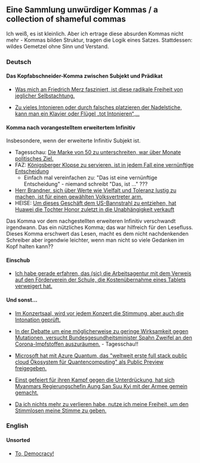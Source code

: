 ## Eine Sammlung unwürdiger Kommas / a collection of shameful commas 

Ich weiß, es ist kleinlich. Aber ich ertrage diese absurden Kommas
nicht mehr - Kommas bilden Struktur, tragen die Logik eines
Satzes. Stattdessen:  wildes Gemetzel ohne Sinn und Verstand. 

### Deutsch 

#### Das Kopfabschneider-Komma zwischen Subjekt und Prädikat 

- [Was mich an Friedrich Merz fasziniert, ist diese radikale Freiheit von jeglicher Selbstachtung.](https://twitter.com/Linuzifer/status/1348991367285006336?s=20)

- [Zu vieles Intonieren oder durch falsches platzieren  der
  Nadelstiche, kann man ein Klavier oder Flügel „tot
  Intonieren“,...](https://www.ratgeber-klavier-hamann.de/was-ist-eine-intonation-bei-einem-klavier-oder-fluegel/) 
  

#### Komma nach vorangestelltem erweitertem Infinitiv 

Insbesondere, wenn der erweiterte Infinitiv Subjekt ist. 

- Tagesschau: [Die Marke von 50 zu unterschreiten, war über Monate politisches Ziel.](https://www.tagesschau.de/inland/rki-zahlen-inzidenz-101.html)
- FAZ:   [Königsberger Klopse zu servieren, ist in jedem Fall eine
  vernünftige
  Entscheidung](https://www.faz.net/aktuell/stil/essen-trinken/rezepte/rezept-fuer-koenigsberger-klopse-17142238.html)
  - Einfach mal vereinfachen zu: "Das ist eine vernünftige
    Entscheidung" - niemand schreibt "Das, ist ..." ??? 
- [Herr Brandner, sich über Werte wie Vielfalt und Toleranz lustig zu machen, ist für einen gewählten Volksvertreter arm.](https://twitter.com/s04/status/1354028384884563968)  
- HEISE: [Um dieses Geschäft dem US-Bannstrahl zu entziehen, hat Huawei die Tochter Honor zuletzt in die Unabhängigkeit verkauft](https://www.heise.de/news/Huawei-dementiert-Verkaufsabsichten-fuer-Smartphone-Oberklasse-5035365.html)  
  
Das Komma vor dem nachgestellten  erweiteren Infinitiv verschwandt
irgendwann. Das ein nützliches Komma; das war hilfreich für den
Lesefluss. Dieses Komma erschwert das Lesen, macht es dem nicht
nachdenkenden Schreiber aber irgendwie leichter, wenn man nicht so
viele Gedanken im Kopf halten kann?? 
  
  
#### Einschub

- [Ich habe gerade erfahren, das (sic) die Arbeitsagentur mit dem Verweis auf den Förderverein der Schule, die Kostenübernahme eines Tablets verweigert hat.](https://twitter.com/howie_mw/status/1354129064659980288?s=21)
  
  
#### Und sonst... 

- [Im Konzertsaal, wird vor jedem Konzert die Stimmung, aber auch die
  Intonation
  geprüft. ](https://www.ratgeber-klavier-hamann.de/was-ist-eine-intonation-bei-einem-klavier-oder-fluegel/) 
  

- [In der Debatte um eine möglicherweise zu geringe Wirksamkeit gegen
  Mutationen, versucht Bundesgesundheitsminister Spahn Zweifel an den
  Corona-Impfstoffen auszuräumen.](https://www.tagesschau.de/inland/innenpolitik/coronavirus-spahn-113.html) - Tagesschau!! 

- [Microsoft hat mit Azure Quantum, das "weltweit erste full stack public cloud Ökosystem für Quantencomputing" als Public Preview freigegeben.](https://www.heise.de/news/Quanten-Computing-von-Microsoft-Azure-Quantum-vorgestellt-5043702.html)

- [Einst gefeiert für ihren Kampf gegen die Unterdrückung, hat sich Myanmars Regierungschefin Aung San Suu Kyi mit der Armee gemein gemacht.](https://www.tagesschau.de/kommentar/kommentar-myanmar-101.html)

- [Da ich nichts mehr zu verlieren habe, nutze ich meine Freiheit, um den Stimmlosen meine Stimme zu geben.](https://twitter.com/Volksverpetzer/status/1349045568518189061?s=20)
  
### English 

#### Unsorted 

- [To,
  Democracy!](https://twitter.com/natsechobbyist/status/1352065208613822464?s=20)
  
